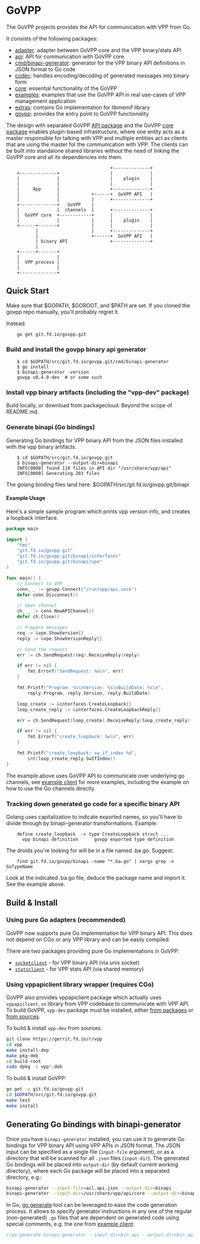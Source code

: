 # GoVPP

The GoVPP projects provides the API for communication with VPP from Go.

It consists of the following packages:
- [adapter](adapter/): adapter between GoVPP core and the VPP binary/stats API
- [api](api/): API for communication with GoVPP core
- [cmd/binapi-generator](cmd/binapi-generator/): generator for the VPP binary API definitions in JSON format to Go code
- [codec](codec/): handles encoding/decoding of generated messages into binary form
- [core](core/): essential functionality of the GoVPP
- [examples](examples/): examples that use the GoVPP API in real use-cases of VPP management application
- [extras](extras/): contains Go implementation for libmemif library
- [govpp](govpp.go): provides the entry point to GoVPP functionality

The design with separated GoVPP [API package](api/) and the GoVPP [core package](core/) enables
plugin-based infrastructure, where one entity acts as a master responsible for talking with VPP and multiple
entities act as clients that are using the master for the communication with VPP.
The clients can be built into standalone shared libraries without the need
of linking the GoVPP core and all its dependencies into them.

```
                                       +--------------+
    +--------------+                   |              |
    |              |                   |    plugin    |
    |              |                   |              |
    |     App      |                   +--------------+
    |              |            +------+  GoVPP API   |
    |              |            |      +--------------+
    +--------------+   GoVPP    |
    |              |  channels  |      +--------------+
    |  GoVPP core  +------------+      |              |
    |              |            |      |    plugin    |
    +------+-------+            |      |              |
           |                    |      +--------------+
           |                    +------+  GoVPP API   |
           | binary API                +--------------+
           |
    +------+-------+
    |              |
    |  VPP process |
    |              |
    +--------------+
```

## Quick Start

Make sure that $GOPATH, $GOROOT, and $PATH are set. If you cloned the
govpp repo manually, you'll probably regret it.

Instead:

```
    go get git.fd.io/govpp.git
```

### Build and install the govpp binary api generator

```
    $ cd $GOPATH/src/git.fd.io/govpp.git/cmd/binapi-generator
    $ go install
    $ binapi-generator -version
    govpp v0.4.0-dev  # or some such
```
### Install vpp binary artifacts (including the "vpp-dev" package)

Build locally, or download from packagecloud. Beyond the scope of
README.md.

### Generate binapi (Go bindings)

Generating Go bindings for VPP binary API from the JSON files
installed with the vpp binary artifacts.

```
    $ cd $GOPATH/src/git.fd.io/govpp.git
    $ binapi-generator --output-dir=binapi
    INFO[0000] found 110 files in API dir "/usr/share/vpp/api"
    INFO[0000] Generating 203 files
```

The golang binding files land here: $GOPATH/src/git.fd.io/govpp.git/binapi

#### Example Usage

Here's a simple sample program which prints vpp version info, and
creates a loopback interface.

```go
package main

import (
	"fmt"
	"git.fd.io/govpp.git"
	"git.fd.io/govpp.git/binapi/interfaces"
	"git.fd.io/govpp.git/binapi/vpe"
)

func main() {
	// Connect to VPP
	conn, _ := govpp.Connect("/run/vpp/api.sock")
	defer conn.Disconnect()

	// Open channel
	ch, _ := conn.NewAPIChannel()
	defer ch.Close()

	// Prepare messages
	req := &vpe.ShowVersion{}
	reply := &vpe.ShowVersionReply{}

	// Send the request
	err := ch.SendRequest(req).ReceiveReply(reply)

	if err != nil {
		fmt.Errorf("SendRequest: %w\n", err)
	}

	fmt.Printf("Program: %s\nVersion: %s\nBuildDate: %s\n",
		reply.Program, reply.Version, reply.BuildDate)

	loop_create := &interfaces.CreateLoopback{}
	loop_create_reply := &interfaces.CreateLoopbackReply{}

	err = ch.SendRequest(loop_create).ReceiveReply(loop_create_reply)

	if err != nil {
		fmt.Errorf("create_loopback: %w\n", err)
	}

	fmt.Printf("create_loopback: sw_if_index %d",
		int(loop_create_reply.SwIfIndex))
}
```

The example above uses GoVPP API to communicate over underlying go channels,
see [example client](examples/simple-client/simple_client.go)
for more examples, including the example on how to use the Go channels directly.

### Tracking down generated go code for a specific binary API

Golang uses capitalization to indicate exported names, so you'll have
to divide through by binapi-generator transformations. Example:

```
    define create_loopback  -> type CreateLoopback struct ...
      vpp binapi definition      govpp exported type definition
```
The droids you're looking for will be in a file named
<something>.ba.go.  Suggest:

```
    find git.fd.io/govpp/binapi -name "*.ba.go" | xargs grep -n GoTypeName
```

Look at the indicated <something>.ba.go file, deduce the package name
and import it. See the example above.

## Build & Install

### Using pure Go adapters (recommended)

GoVPP now supports pure Go implementation for VPP binary API. This does
not depend on CGo or any VPP library and can be easily compiled.

There are two packages providing pure Go implementations in GoVPP:
- [`socketclient`](adapter/socketclient) - for VPP binary API (via unix socket)
- [`statsclient`](adapter/statsclient) - for VPP stats API (via shared memory)

### Using vppapiclient library wrapper (requires CGo)

GoVPP also provides vppapiclient package which actually uses
`vppapiclient.so` library from VPP codebase to communicate with VPP API.
To build GoVPP, `vpp-dev` package must be installed,
either [from packages][from-packages] or [from sources][from-sources].

To build & install `vpp-dev` from sources:

```sh
git clone https://gerrit.fd.io/r/vpp
cd vpp
make install-dep
make pkg-deb
cd build-root
sudo dpkg -i vpp*.deb
```

To build & install GoVPP:

```sh
go get -u git.fd.io/govpp.git
cd $GOPATH/src/git.fd.io/govpp.git
make test
make install
```

## Generating Go bindings with binapi-generator

Once you have `binapi-generator` installed, you can use it to generate Go bindings for VPP binary API
using VPP APIs in JSON format. The JSON input can be specified as a single file (`input-file` argument), or
as a directory that will be scanned for all `.json` files (`input-dir`). The generated Go bindings will
be placed into `output-dir` (by default current working directory), where each Go package will be placed into
a separated directory, e.g.:

```sh
binapi-generator --input-file=acl.api.json --output-dir=binapi
binapi-generator --input-dir=/usr/share/vpp/api/core --output-dir=binapi
```

In Go, [go generate](https://blog.golang.org/generate) tool can be leveraged to ease the code generation
process. It allows to specify generator instructions in any one of the regular (non-generated) `.go` files
that are dependent on generated code using special comments, e.g. the one from
[example client](examples/simple-client/simple_client.go):

```go
//go:generate binapi-generator --input-dir=bin_api --output-dir=bin_api
```

[from-packages]: https://wiki.fd.io/view/VPP/Installing_VPP_binaries_from_packages
[from-sources]: https://wiki.fd.io/view/VPP/Build,_install,_and_test_images#Build_A_VPP_Package
